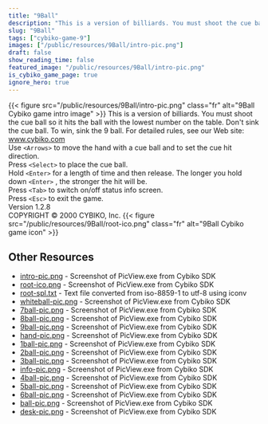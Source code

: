 ```yaml
---
title: "9Ball"
description: "This is a version of billiards. You must shoot the cue ball so it hits the ball with the lowest number on the table. Don't sink the cue ball. To win, sink the 9 ball. For detailed rules, see our Web site: www.cybiko.com Use `<Arrows>`  to move the hand with a cue ball and to set..."
slug: "9Ball"
tags: ["cybiko-game-9"]
images: ["/public/resources/9Ball/intro-pic.png"]
draft: false
show_reading_time: false
featured_image: "/public/resources/9Ball/intro-pic.png"
is_cybiko_game_page: true
ignore_hero: true
---
```

{{< figure src="/public/resources/9Ball/intro-pic.png" class="fr" alt="9Ball Cybiko game intro image" >}}
This is a version of billiards. You must shoot the cue ball so it hits the ball with the lowest number on the table. Don't sink the cue ball. To win, sink the 9 ball. For detailed rules, see our Web site: www.cybiko.com \
Use `<Arrows>`  to move the hand with a cue ball and to set the cue hit direction. \
Press `<Select>`  to place the cue ball. \
Hold `<Enter>`  for a length of time and then release. The longer you hold down `<Enter>` , the stronger the hit will be. \
Press `<Tab>`  to switch on/off status info screen. \
Press `<Esc>`  to exit the game. \
Version 1.2.8 \
COPYRIGHT © 2000 CYBIKO, Inc. {{< figure src="/public/resources/9Ball/root-ico.png" class="fr" alt="9Ball Cybiko game icon" >}}

## Other Resources
* [intro-pic.png](/public/resources/9Ball/intro-pic.png) - Screenshot of PicView.exe from Cybiko SDK
* [root-ico.png](/public/resources/9Ball/root-ico.png) - Screenshot of PicView.exe from Cybiko SDK
* [root-spl.txt](/public/resources/9Ball/root-spl.txt) - Text file converted from iso-8859-1 to utf-8 using iconv
* [whiteball-pic.png](/public/resources/9Ball/whiteball-pic.png) - Screenshot of PicView.exe from Cybiko SDK
* [7ball-pic.png](/public/resources/9Ball/7ball-pic.png) - Screenshot of PicView.exe from Cybiko SDK
* [8ball-pic.png](/public/resources/9Ball/8ball-pic.png) - Screenshot of PicView.exe from Cybiko SDK
* [9ball-pic.png](/public/resources/9Ball/9ball-pic.png) - Screenshot of PicView.exe from Cybiko SDK
* [hand-pic.png](/public/resources/9Ball/hand-pic.png) - Screenshot of PicView.exe from Cybiko SDK
* [1ball-pic.png](/public/resources/9Ball/1ball-pic.png) - Screenshot of PicView.exe from Cybiko SDK
* [2ball-pic.png](/public/resources/9Ball/2ball-pic.png) - Screenshot of PicView.exe from Cybiko SDK
* [3ball-pic.png](/public/resources/9Ball/3ball-pic.png) - Screenshot of PicView.exe from Cybiko SDK
* [info-pic.png](/public/resources/9Ball/info-pic.png) - Screenshot of PicView.exe from Cybiko SDK
* [4ball-pic.png](/public/resources/9Ball/4ball-pic.png) - Screenshot of PicView.exe from Cybiko SDK
* [5ball-pic.png](/public/resources/9Ball/5ball-pic.png) - Screenshot of PicView.exe from Cybiko SDK
* [6ball-pic.png](/public/resources/9Ball/6ball-pic.png) - Screenshot of PicView.exe from Cybiko SDK
* [ball-pic.png](/public/resources/9Ball/ball-pic.png) - Screenshot of PicView.exe from Cybiko SDK
* [desk-pic.png](/public/resources/9Ball/desk-pic.png) - Screenshot of PicView.exe from Cybiko SDK
